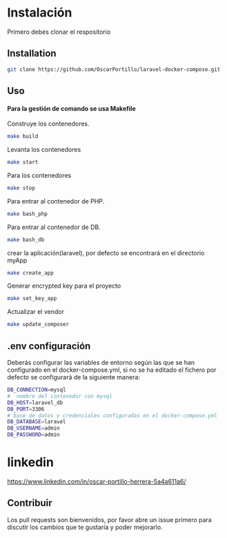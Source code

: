 # Instalación

Primero debes clonar el respositorio

## Installation

```bash
git clone https://github.com/OscarPortillo/laravel-docker-compose.git
```

## Uso
#### Para la gestión de comando se usa Makefile

Construye los contenedores.
```bash
make build
```

Levanta los contenedores
```bash
make start
```

Para los contenedores
```bash
make stop
```

Para entrar al contenedor de PHP.
```bash
make bash_php
```

Para entrar al contenedor de DB.
```bash
make bash_db
```

crear la aplicación(laravel), por defecto se encontrará en el directorio myApp
```bash
make create_app
```

Generar encrypted key para el proyecto
```bash
make set_key_app
```

Actualizar el vendor
```bash
make update_composer
```

## .env configuración

Deberás configurar las variables de entorno según las que se han configurado en el docker-compose.yml, si no se ha editado el fichero por defecto se configurará de la siguiente manera:
``` bash
DB_CONNECTION=mysql
#  nombre del contenedor con mysql
DB_HOST=laravel_db
DB_PORT=3306
# base de datos y credenciales configuradas en el docker-compose.yml
DB_DATABASE=laravel
DB_USERNAME=admin
DB_PASSWORD=admin
```

# linkedin
https://www.linkedin.com/in/oscar-portillo-herrera-5a4a611a6/

## Contribuir

Los pull requests son bienvenidos, por favor abre un issue primero para discutir los cambios que te gustaría y poder mejorarlo.
